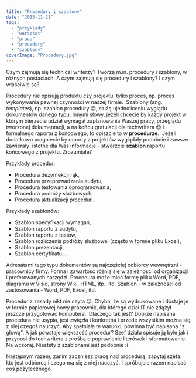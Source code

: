 ```yaml
---
title: "Procedury i szablony"
date: "2013-11-21"
tags:
  - "przyklady"
  - "warsztat"
  - "praca"
  - "procedury"
  - "szablony"
coverImage: "Procedury.jpg"
---
```


Czym zajmują się technical writerzy? Tworzą m.in. procedury i szablony, w
różnych postaciach. A czym zajmują się procedury i szablony? I czym właściwie
są?

Procedury nie opisują produktu czy projektu, tylko proces, np. proces
wykonywania pewnej czynności w naszej firmie.  Szablony (ang. _templates_), np.
szablon procedury 😊, służą ujednoliceniu wyglądu dokumentów danego typu. Innymi
słowy, jeżeli chcecie by każdy projekt w którym bierzecie udział wymagał
zaplanowania Waszej pracy, przeglądu tworzonej dokumentacji, a na końcu
gratulacji dla techwritera 😉 i formalnego raportu z końcowego, to opiszcie to w
**procedurze**.  Jeżeli dodatkowo pragniecie by raporty z projektów wyglądały
podobnie i zawsze zawierały  istotne dla Was informacje - stwórzcie **szablon**
raportu końcowego z projektu. Zrozumiałe?

Przykłady procedur:

- Procedura dezynfekcji rąk,
- Procedura przeprowadzania audytu,
- Procedura testowania oprogramowania,
- Procedura podróży służbowych,
- Procedura aktualizacji procedur...

Przykłady szablonów:

- Szablon specyfikacji wymagań,
- Szablon raportu z audytu,
- Szablon raportu z testów,
- Szablon rozliczenia podróży służbowej (często w formie pliku Excel),
- Szablon prezentacji,
- Szablon certyfikatu...

Adresatami tego typu dokumentów są najczęściej odbiorcy wewnętrzni - pracownicy
firmy. Forma i zawartość różnią się w zależności od organizacji i preferowanych
narzędzi. Procedura może mieć formę pliku Word, PDF, diagramu w Visio, strony
Wiki, HTML, itp., itd. Szablon - w zależności od zastosowania - Word, PDF,
Excel, itd.

Procedur z zasady nikt nie czyta 😉. Chyba, że są wydrukowane i dostaje je w
formie papierowej nowy pracownik, dla którego dział IT nie zdążył jeszcze
przygotować komputera.  Dlaczego tak jest? Dobrze napisana procedura nie usypia,
jest zwięzła i konkretna i przede wszystkim można się z niej czegoś nauczyć. Aby
spełniała te warunki, powinna być napisana "z głową". A jak powstaje większość
procedur? Szef działu spisuje ją byle jak i przynosi do techwritera z prośbą o
poprawienie literówek i sformatowanie. Na wczoraj. Niestety z szablonami jest
podobnie :(.

Następnym razem, zanim zaczniesz pracę nad procedurą, zapytaj szefa: kto jest
odbiorcą i czego ma się z niej nauczyć. I spróbujcie razem napisać coś
pożytecznego.
